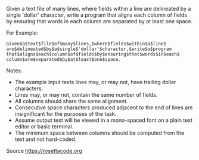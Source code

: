 Given a text file of many lines, where fields within a line are delineated by a single 'dollar' character, write a program that aligns each column of fields by ensuring that words in each column are separated by at least one space.

For Example:

```
Given$a$text$file$of$many$lines,$where$fields$within$a$line$
are$delineated$by$a$single$'dollar'$character,$write$a$program
that$aligns$each$column$of$fields$by$ensuring$that$words$in$each$
column$are$separated$by$at$least$one$space.
```

Notes:
- The example input texts lines may, or may not, have trailing dollar characters.
- Lines may, or may not, contain the same number of fields.
- All columns should share the same alignment.
- Consecutive space characters produced adjacent to the end of lines are insignificant for the purposes of the task.
- Assume output text will be viewed in a mono-spaced font on a plain text editor or basic terminal.
- The minimum space between columns should be computed from the text and not hard-coded.

Source https://rosettacode.org